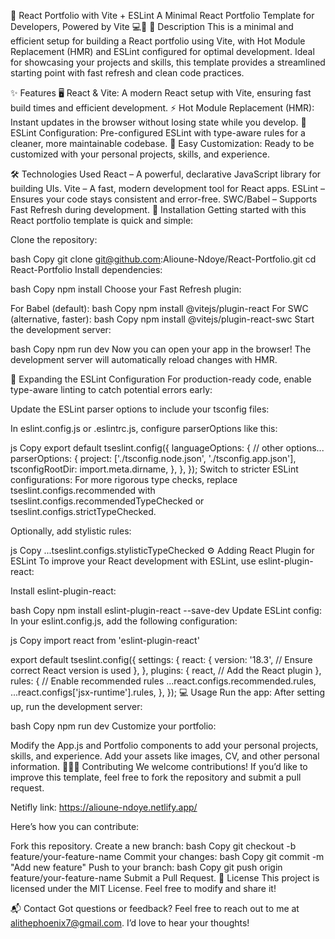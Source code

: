 🚀 React Portfolio with Vite + ESLint
A Minimal React Portfolio Template for Developers, Powered by Vite 💻🌟
📖 Description
This is a minimal and efficient setup for building a React portfolio using Vite, with Hot Module Replacement (HMR) and ESLint configured for optimal development. Ideal for showcasing your projects and skills, this template provides a streamlined starting point with fast refresh and clean code practices.

✨ Features
🖥️ React & Vite: A modern React setup with Vite, ensuring fast build times and efficient development.
⚡ Hot Module Replacement (HMR): Instant updates in the browser without losing state while you develop.
📝 ESLint Configuration: Pre-configured ESLint with type-aware rules for a cleaner, more maintainable codebase.
🔧 Easy Customization: Ready to be customized with your personal projects, skills, and experience.

🛠️ Technologies Used
React – A powerful, declarative JavaScript library for building UIs.
Vite – A fast, modern development tool for React apps.
ESLint – Ensures your code stays consistent and error-free.
SWC/Babel – Supports Fast Refresh during development.
🚀 Installation
Getting started with this React portfolio template is quick and simple:

Clone the repository:

bash
Copy
git clone git@github.com:Alioune-Ndoye/React-Portfolio.git
cd React-Portfolio
Install dependencies:

bash
Copy
npm install
Choose your Fast Refresh plugin:

For Babel (default):
bash
Copy
npm install @vitejs/plugin-react
For SWC (alternative, faster):
bash
Copy
npm install @vitejs/plugin-react-swc
Start the development server:

bash
Copy
npm run dev
Now you can open your app in the browser! The development server will automatically reload changes with HMR.

🧩 Expanding the ESLint Configuration
For production-ready code, enable type-aware linting to catch potential errors early:

Update the ESLint parser options to include your tsconfig files:

In eslint.config.js or .eslintrc.js, configure parserOptions like this:

js
Copy
export default tseslint.config({
  languageOptions: {
    // other options...
    parserOptions: {
      project: ['./tsconfig.node.json', './tsconfig.app.json'],
      tsconfigRootDir: import.meta.dirname,
    },
  },
});
Switch to stricter ESLint configurations: For more rigorous type checks, replace tseslint.configs.recommended with tseslint.configs.recommendedTypeChecked or tseslint.configs.strictTypeChecked.

Optionally, add stylistic rules:

js
Copy
...tseslint.configs.stylisticTypeChecked
⚙️ Adding React Plugin for ESLint
To improve your React development with ESLint, use eslint-plugin-react:

Install eslint-plugin-react:

bash
Copy
npm install eslint-plugin-react --save-dev
Update ESLint config: In your eslint.config.js, add the following configuration:

js
Copy
import react from 'eslint-plugin-react'

export default tseslint.config({
  settings: {
    react: {
      version: '18.3',  // Ensure correct React version is used
    },
  },
  plugins: {
    react,  // Add the React plugin
  },
  rules: {
    // Enable recommended rules
    ...react.configs.recommended.rules,
    ...react.configs['jsx-runtime'].rules,
  },
});
💻 Usage
Run the app: After setting up, run the development server:

bash
Copy
npm run dev
Customize your portfolio:

Modify the App.js and Portfolio components to add your personal projects, skills, and experience.
Add your assets like images, CV, and other personal information.
🧑‍🤝‍🧑 Contributing
We welcome contributions! If you’d like to improve this template, feel free to fork the repository and submit a pull request.

Netifly link: https://alioune-ndoye.netlify.app/

Here’s how you can contribute:

Fork this repository.
Create a new branch:
bash
Copy
git checkout -b feature/your-feature-name
Commit your changes:
bash
Copy
git commit -m "Add new feature"
Push to your branch:
bash
Copy
git push origin feature/your-feature-name
Submit a Pull Request.
📄 License
This project is licensed under the MIT License. Feel free to modify and share it!

📬 Contact
Got questions or feedback? Feel free to reach out to me at alithephoenix7@gmail.com. I’d love to hear your thoughts!

